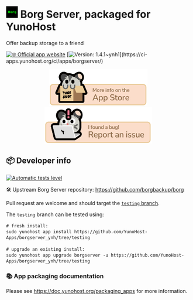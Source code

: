 <!--
N.B.: This README was automatically generated by <https://github.com/YunoHost/apps_tools/blob/main/readme_generator>
It shall NOT be edited by hand.
-->

<h1>
  <img src="https://raw.githubusercontent.com/YunoHost/apps/main/logos/borgserver.png" width="32px" alt="Logo of Borg Server">
  Borg Server, packaged for YunoHost
</h1>

Offer backup storage to a friend

[![🌐 Official app website](https://img.shields.io/badge/Official_app_website-darkgreen?style=for-the-badge)](https://www.borgbackup.org/)
[![Version: 1.4.1~ynh1](https://img.shields.io/badge/Version-1.4.1~ynh1-rgba(0,150,0,1)?style=for-the-badge)](https://ci-apps.yunohost.org/ci/apps/borgserver/)

<div align="center">
<a href="https://apps.yunohost.org/app/borgserver"><img height="100px" src="https://github.com/YunoHost/yunohost-artwork/raw/refs/heads/main/badges/neopossum-badges/badge_more_info_on_the_appstore.svg"/></a>
<a href="https://github.com/YunoHost-Apps/borgserver_ynh/issues"><img height="100px" src="https://github.com/YunoHost/yunohost-artwork/raw/refs/heads/main/badges/neopossum-badges/badge_report_an_issue.svg"/></a>
</div>

## 📦 Developer info

[![Automatic tests level](https://apps.yunohost.org/badge/cilevel/borgserver)](https://ci-apps.yunohost.org/ci/apps/borgserver/)

🛠️ Upstream Borg Server repository: <https://github.com/borgbackup/borg>

Pull request are welcome and should target the [`testing` branch](https://github.com/YunoHost-Apps/borgserver_ynh/tree/testing).

The `testing` branch can be tested using:
```
# fresh install:
sudo yunohost app install https://github.com/YunoHost-Apps/borgserver_ynh/tree/testing

# upgrade an existing install:
sudo yunohost app upgrade borgserver -u https://github.com/YunoHost-Apps/borgserver_ynh/tree/testing
```

### 📚 App packaging documentation

Please see <https://doc.yunohost.org/packaging_apps> for more information.